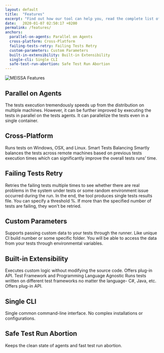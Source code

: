 ```yaml
---
layout: default
title:  "Features"
excerpt: "Find out how our tool can help you, read the complete list of MEISSA features."
date:   2020-01-07 02:50:17 +0200
permalink: /features/
anchors:
  parallel-on-agents: Parallel on Agents
  cross-platform: Cross-Platform
  failing-tests-retry: Failing Tests Retry
  custom-parameters: Custom Parameters
  built-in-extensibility: Built-in Extensibility
  single-cli: Single CLI
  safe-test-run-abortion: Safe Test Run Abortion
---
```

![MEISSA Features](https://i.imgur.com/978W5sG.png)
## Parallel on Agents ##
The tests execution tremendously speeds up from the distribution on multiple machines. However, it can be further improved by executing the tests in parallel on the tests agents. It can parallelize the tests even in a single container.
## Cross-Platform ##
Runs tests on Windows, OSX, and Linux.
Smart Tests Balancing
Smartly balances the tests across remote machines based on previous tests execution times which can significantly improve the overall tests runs’ time.
## Failing Tests Retry ##
Retries the failing tests multiple times to see whether there are real problems in the system under tests or some random environment issue occurred during the run. In the end, the tool produces single tests results file. You can specify a threshold %. If more than the specified number of tests are failing, they won't be retried.
## Custom Parameters ##
Supports passing custom data to your tests through the runner. Like unique CI build number or some specific folder. You will be able to access the data from your tests through environmental variables.
## Built-in Extensibility ##
Executes custom logic without modifying the source code. Offers plug-in API.
Test Framework and Programming Language Agnostic
Runs tests written on different test frameworks no matter the language- C#, Java, etc. Offers plug-in API.
## Single CLI ##
Single common command-line interface. No complex installations or configurations.
## Safe Test Run Abortion ##
Keeps the clean state of agents and fast test run abortion.
